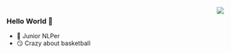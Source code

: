 <img align="right" src="https://github-readme-stats.vercel.app/api?username=BarryRun&show_icons=true&icon_color=CE1D2D&text_color=718096&bg_color=ffffff&hide_title=true" />

### Hello World 👋
- 🌱 Junior NLPer
- 😏 Crazy about basketball
<!--
**BarryRun/BarryRun** is a ✨ _special_ ✨ repository because its `README.md` (this file) appears on your GitHub profile.

Here are some ideas to get you started:

- 🔭 I’m currently working on ...
- 🌱 I’m currently learning ...
- 👯 I’m looking to collaborate on ...
- 🤔 I’m looking for help with ...
- 💬 Ask me about ...
- 📫 How to reach me: ...
- 😄 Pronouns: ...
- ⚡ Fun fact: ...
-->
